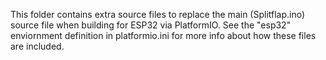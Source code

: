 This folder contains extra source files to replace the main (Splitflap.ino)
source file when building for ESP32 via PlatformIO. See the "esp32"
enviornment definition in platformio.ini for more info about how these files
are included.
